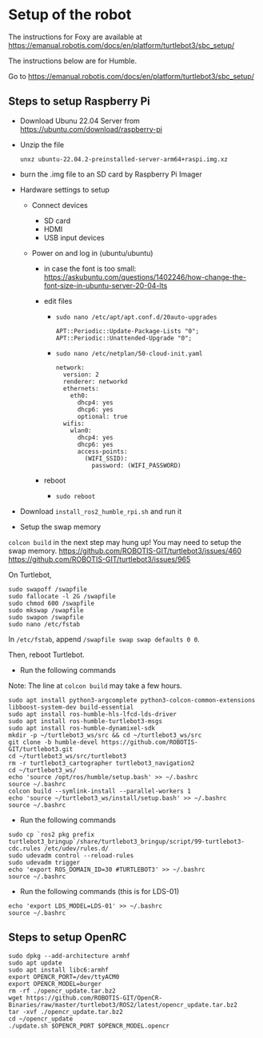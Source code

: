 # Setup of the robot

The instructions for Foxy are available at https://emanual.robotis.com/docs/en/platform/turtlebot3/sbc_setup/

The instructions below are for Humble.


Go to https://emanual.robotis.com/docs/en/platform/turtlebot3/sbc_setup/

## Steps to setup Raspberry Pi

- Download Ubunu 22.04 Server from https://ubuntu.com/download/raspberry-pi

- Unzip the file

   ```
   unxz ubuntu-22.04.2-preinstalled-server-arm64+raspi.img.xz 
   ```
- burn the .img file to an SD card by Raspberry Pi Imager

- Hardware settings to setup

   - Connect devices

      - SD card
      - HDMI
      - USB input devices
   
   - Power on and log in (ubuntu/ubuntu)

      - in case the font is too small: https://askubuntu.com/questions/1402246/how-change-the-font-size-in-ubuntu-server-20-04-lts

      - edit files

         - `sudo nano /etc/apt/apt.conf.d/20auto-upgrades`

            ```
            APT::Periodic::Update-Package-Lists "0";
            APT::Periodic::Unattended-Upgrade "0";
            ```
         
         - `sudo nano /etc/netplan/50-cloud-init.yaml`

            ```
            network:
              version: 2
              renderer: networkd
              ethernets:
                eth0:
                  dhcp4: yes
                  dhcp6: yes
                  optional: true
              wifis:
                wlan0:
                  dhcp4: yes
                  dhcp6: yes
                  access-points:
                    (WIFI_SSID):
                      password: (WIFI_PASSWORD)
            ```

      - reboot

         - `sudo reboot`

- Download `install_ros2_humble_rpi.sh` and run it

- Setup the swap memory

`colcon build` in the next step may hung up! You may need to setup the swap memory.
https://github.com/ROBOTIS-GIT/turtlebot3/issues/460
https://github.com/ROBOTIS-GIT/turtlebot3/issues/965

On Turtlebot,
```
sudo swapoff /swapfile
sudo fallocate -l 2G /swapfile
sudo chmod 600 /swapfile
sudo mkswap /swapfile
sudo swapon /swapfile
sudo nano /etc/fstab
```

In `/etc/fstab`, append `/swapfile swap swap defaults 0 0`.

Then, reboot Turtlebot.

- Run the following commands

Note: The line at `colcon build` may take a few hours.

```
sudo apt install python3-argcomplete python3-colcon-common-extensions libboost-system-dev build-essential
sudo apt install ros-humble-hls-lfcd-lds-driver
sudo apt install ros-humble-turtlebot3-msgs
sudo apt install ros-humble-dynamixel-sdk
mkdir -p ~/turtlebot3_ws/src && cd ~/turtlebot3_ws/src
git clone -b humble-devel https://github.com/ROBOTIS-GIT/turtlebot3.git
cd ~/turtlebot3_ws/src/turtlebot3
rm -r turtlebot3_cartographer turtlebot3_navigation2
cd ~/turtlebot3_ws/
echo 'source /opt/ros/humble/setup.bash' >> ~/.bashrc
source ~/.bashrc
colcon build --symlink-install --parallel-workers 1
echo 'source ~/turtlebot3_ws/install/setup.bash' >> ~/.bashrc
source ~/.bashrc
```

- Run the following commands

```
sudo cp `ros2 pkg prefix turtlebot3_bringup`/share/turtlebot3_bringup/script/99-turtlebot3-cdc.rules /etc/udev/rules.d/
sudo udevadm control --reload-rules
sudo udevadm trigger
echo 'export ROS_DOMAIN_ID=30 #TURTLEBOT3' >> ~/.bashrc
source ~/.bashrc
```

- Run the following commands (this is for LDS-01)

```
echo 'export LDS_MODEL=LDS-01' >> ~/.bashrc
source ~/.bashrc
```

## Steps to setup OpenRC

```
sudo dpkg --add-architecture armhf
sudo apt update
sudo apt install libc6:armhf
export OPENCR_PORT=/dev/ttyACM0
export OPENCR_MODEL=burger
rm -rf ./opencr_update.tar.bz2
wget https://github.com/ROBOTIS-GIT/OpenCR-Binaries/raw/master/turtlebot3/ROS2/latest/opencr_update.tar.bz2
tar -xvf ./opencr_update.tar.bz2
cd ~/opencr_update
./update.sh $OPENCR_PORT $OPENCR_MODEL.opencr
```
